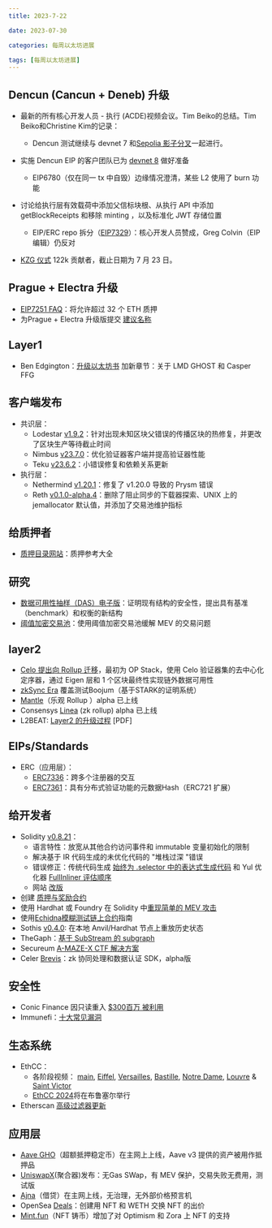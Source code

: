 ```yaml
---
title: 2023-7-22

date: 2023-07-30	

categories: 每周以太坊进展	

tags: [每周以太坊进展]
---	
```


## Dencun (Cancun + Deneb) 升级

- 最新的所有核心开发人员 - 执行 (ACDE)视频会议。Tim Beiko的总结。Tim Beiko和Christine Kim的记录：

  - Dencun 测试继续与 devnet 7 和[Sepolia 影子分叉](https://twitter.com/parithosh_j/status/1682386409494138886)一起进行。
- 实施 Dencun EIP 的客户团队已为 [devnet 8](https://notes.ethereum.org/@ethpandaops/dencun-devnet-8) 做好准备
  - EIP6780（仅在同一 tx 中自毁）边缘情况澄清，某些 L2 使用了 burn 功能
- 讨论给执行层有效载荷中添加父信标块根、从执行 API 中添加 getBlockReceipts 和移除 minting ，以及标准化 JWT 存储位置
  - EIP/ERC repo 拆分（[EIP7329](https://eips.ethereum.org/EIPS/eip-7329)）：核心开发人员赞成，Greg Colvin（EIP 编辑）仍反对

- [KZG 仪式](https://ceremony.ethereum.org/) 122k 贡献者，截止日期为 7 月 23 日。

## Prague + Electra 升级

- [EIP7251 FAQ](https://notes.ethereum.org/@mikeneuder/eip-7251-faq)：将允许超过 32 个 ETH 质押
- 为Prague + Electra 升级版提交 [建议名称](https://ethereum-magicians.org/t/name-needed-for-combined-el-cl-prague-electra-upgrade/15122)

## Layer1

- Ben Edgington：[升级以太坊书](https://eth2book.info/capella/part2/consensus/) 加新章节：关于 LMD GHOST 和 Casper FFG

## 客户端发布

- 共识层：
  - Lodestar [v1.9.2](https://github.com/ChainSafe/lodestar/releases/tag/v1.9.2)：针对出现未知区块父错误的传播区块的热修复，并更改了区块生产等待截止时间
  - Nimbus [v23.7.0](https://github.com/status-im/nimbus-eth2/releases/tag/v23.7.0)：优化验证器客户端并提高验证器性能
  - Teku [v23.6.2](https://github.com/Consensys/teku/releases/tag/23.6.2)：小错误修复和依赖关系更新
- 执行层：
  - Nethermind [v1.20.1](https://github.com/NethermindEth/nethermind/releases/tag/1.20.1)：修复了 v1.20.0 导致的 Prysm 错误
  - Reth [v0.1.0-alpha.4](https://github.com/paradigmxyz/reth/releases/tag/v0.1.0-alpha.4)：删除了阻止同步的下载器探索、UNIX 上的 jemallocator 默认值，并添加了交易池维护指标

## 给质押者

- [质押目录网站](https://www.staking.directory/)：质押参考大全

## 研究

- [数据可用性抽样（DAS）电子版](https://eprint.iacr.org/2023/1079)：证明现有结构的安全性，提出具有基准（benchmark）和权衡的新结构
- [阈值加密交易池](https://arxiv.org/abs/2307.10878)：使用阈值加密交易池缓解 MEV 的交易问题

## layer2

- [Celo 提出向 Rollup 迁移](https://forum.celo.org/t/clabs-proposal-for-celo-to-transition-to-an-ethereum-l2/6109)，最初为 OP Stack，使用 Celo 验证器集的去中心化定序器，通过 Eigen 层和 1 个区块最终性实现链外数据可用性
- [zkSync Era](https://zksync.mirror.xyz/HJ2Pj45EJkRdt5Pau-ZXwkV2ctPx8qFL19STM5jdYhc) 覆盖测试Boojum（基于STARK的证明系统）
- [Mantle](https://www.mantle.xyz/blog/announcements/mantle-network-mainnet-alpha)（乐观 Rollup ）alpha 已上线
- Consensys [Linea](https://twitter.com/LineaBuild/status/1681283676791873536) (zk rollup) alpha 已上线
- L2BEAT: [Layer2 的升级过程](https://drive.google.com/file/d/182ycEW8C2wk5tGd3X1tG8oQfUy9WmSJk/view) [PDF]

## EIPs/Standards

- ERC（应用层）：
  - [ERC7336](https://github.com/ethereum/EIPs/pull/7336/files)：跨多个注册器的交互
  - [ERC7361](https://github.com/ethereum/EIPs/pull/7361/files)：具有分布式验证功能的元数据Hash（ERC721 扩展）

## 给开发者

- Solidity [v0.8.21](https://soliditylang.org/blog/2023/07/19/solidity-0.8.21-release-announcement/)：
  - 语言特性：放宽从其他合约访问事件和 immutable 变量初始化的限制
  - 解决基于 IR 代码生成的未优化代码的 "堆栈过深 "错误
  - 错误修正：传统代码生成 [始终为 .selector 中的表达式生成代码](https://soliditylang.org/blog/2023/07/19/missing-side-effects-on-selector-access-bug/) 和 Yul 优化器 [FullInliner 评估顺序](https://soliditylang.org/blog/2023/07/19/full-inliner-non-expression-split-argument-evaluation-order-bug/)
  - 网站 [改版](https://twitter.com/solidity_lang/status/1681658620935647232)
- 创建 [质押与奖励合约](https://hackernoon.com/how-to-implement-a-stake-and-reward-contract-in-solidity)
- 使用 Hardhat 或 Foundry 在 Solidity 中[重现简单的 MEV 攻击](https://medium.com/immunefi/how-to-reproduce-a-simple-mev-attack-b38151616cb4)
- 使用[Echidna模糊测试链上合约](https://blog.trailofbits.com/2023/07/21/fuzzing-on-chain-contracts-with-echidna/)指南
- Sothis [v0.4.0](https://github.com/rainshowerLabs/sothis/releases/tag/0.4.0): 在本地 Anvil/Hardhat 节点上重放历史状态
- TheGaph：[基于 SubStream 的 subgraph](https://thegraph.com/blog/substreams-powered-subgraphs/)
- Secureum [A-MAZE-X CTF 解决方案](https://ventral.digital/posts/2023/7/16/secureum-a-maze-x-ctf-2023-at-defi-security-summit)
- Celer [Brevis](https://blog.celer.network/2023/07/18/brevis-alpha-now-live-introducing-zk-co-processing-and-data-attestation-sdks-for-developers/)：zk 协同处理和数据认证 SDK，alpha版

## 安全性

- Conic Finance 因只读重入 [$300百万 被利用](https://twitter.com/ConicFinance/status/1682385596700844032)
- Immunefi：[十大常见漏洞](https://medium.com/immunefi/the-top-10-most-common-vulnerabilities-in-web3-bf7a921d489f)

## 生态系统

- EthCC：
  - 各阶段视频： [main](https://www.youtube.com/playlist?list=PLM-Xjhvin-uURP4lmYyP0iys2mxq-rCKU), [Eiffel](https://www.youtube.com/playlist?list=PLm6V2qdPAeaUBG-qBewmpopLdgVtpqaXM), [Versailles](https://www.youtube.com/playlist?list=PLUt355rCCNrTliK_38XZpLzt1JGrKr2Dq), [Bastille](https://www.youtube.com/playlist?list=PLSJ8gU1sECuzy2pLKFvyPjFn6jaIx_p1C), [Notre Dame](https://www.youtube.com/playlist?list=PLhM7rBgpVV-KN8mM17IRSFIGsL0EaGA_m), [Louvre](https://www.youtube.com/playlist?list=PL-owlDp9BBasiGOoq5sK3gg0zKS_2WXLP) & [Saint Victor](https://www.youtube.com/playlist?list=PLqL60kqgLPBAM-gy8Dop9tTREOuq1q2QV)
  - [EthCC 2024](https://twitter.com/EthCC/status/1682040349857050627)将在布鲁塞尔举行
- Etherscan [高级过滤器更新](https://twitter.com/etherscan/status/1682351432543113218)

## 应用层

- [Aave GHO](https://aave.mirror.xyz/t7qcU668gSp9teT_SBhJb9_AVcbv8kpzvd0IpP39lBw)（超额抵押稳定币）在主网上上线，Aave v3 提供的资产被用作抵押品
- [UniswapX](https://blog.uniswap.org/uniswapx-protocol)(聚合器)发布：无Gas SWap，有 MEV 保护，交易失败无费用，测试版
- [Ajna](https://www.ajna.finance/)（借贷）在主网上线，无治理，无外部价格预言机
- OpenSea [Deals](https://twitter.com/opensea/status/1682077991029932032)：创建用 NFT 和 WETH 交换 NFT 的出价
- [Mint.fun](https://twitter.com/mintdotfun/status/1681696385555648514)（NFT 铸币）增加了对 Optimism 和 Zora 上 NFT 的支持